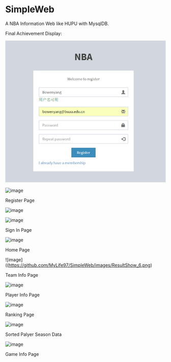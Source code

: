 # SimpleWeb
A NBA Information Web like HUPU with MysqlDB.

Final Achievement Display:

![image](https://github.com/MyLife97/SimpleWeb/blob/master/images/ResultShow_1.png)

![image](https://github.com/MyLife97/SimpleWeb/images/ResultShow_2.png)

Register Page

![image](https://github.com/MyLife97/SimpleWeb/images/ResultShow_3.png)

![image](https://github.com/MyLife97/SimpleWeb/images/ResultShow_4.png)

Sign In Page

![image](https://github.com/MyLife97/SimpleWeb/images/ResultShow_5.png)

Home Page

![image]((https://github.com/MyLife97/SimpleWeb/images/ResultShow_6.png)

Team Info Page

![image](https://github.com/MyLife97/SimpleWeb/images/ResultShow_7.png)

Player Info Page

![image](https://github.com/MyLife97/SimpleWeb/images/ResultShow_8.png)

Ranking Page

![image](https://github.com/MyLife97/SimpleWeb/images/ResultShow_9.png)

Sorted Palyer Season Data

![image](https://github.com/MyLife97/SimpleWeb/images/ResultShow_10.png)

Game Info Page